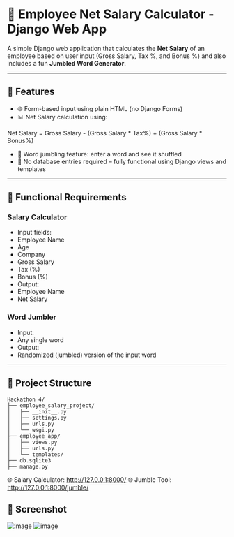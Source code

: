# 🧮 Employee Net Salary Calculator - Django Web App

A simple Django web application that calculates the **Net Salary** of an employee based on user input (Gross Salary, Tax %, and Bonus %) and also includes a fun **Jumbled Word Generator**.

---

## 🚀 Features

- 🌐 Form-based input using plain HTML (no Django Forms)
- 📊 Net Salary calculation using:
  
Net Salary = Gross Salary - (Gross Salary * Tax%) + (Gross Salary * Bonus%)


- 🧠 Word jumbling feature: enter a word and see it shuffled
- 📝 No database entries required – fully functional using Django views and templates

---

## 🧩 Functional Requirements

### Salary Calculator

- Input fields:
- Employee Name
- Age
- Company
- Gross Salary
- Tax (%)
- Bonus (%)
- Output:
- Employee Name
- Net Salary

### Word Jumbler

- Input:
- Any single word
- Output:
- Randomized (jumbled) version of the input word

---

## 📁 Project Structure

```
Hackathon 4/
├── employee_salary_project/
│   ├── __init__.py
│   ├── settings.py
│   ├── urls.py
│   └── wsgi.py
├── employee_app/
│   ├── views.py
│   ├── urls.py
│   └── templates/
├── db.sqlite3 
├── manage.py
```

🌐 Salary Calculator: http://127.0.0.1:8000/
🌐 Jumble Tool: http://127.0.0.1:8000/jumble/

## 📸 Screenshot
![image](https://github.com/user-attachments/assets/526475e4-0c8a-44a9-ac1e-1a150b4b2e54)
![image](https://github.com/user-attachments/assets/30d65bdd-6b92-4201-8d6f-db89a040d8e6)
